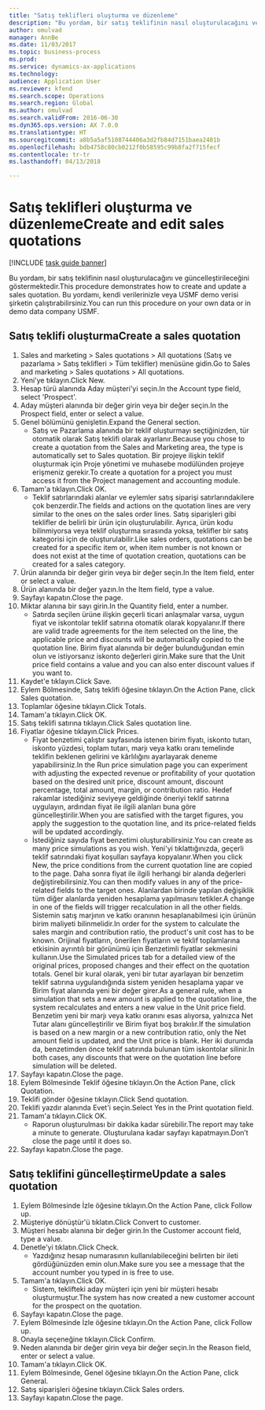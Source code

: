 ```yaml
--- 
title: "Satış teklifleri oluşturma ve düzenleme"
description: "Bu yordam, bir satış teklifinin nasıl oluşturulacağını ve güncelleştirileceğini göstermektedir."
author: omulvad
manager: AnnBe
ms.date: 11/03/2017
ms.topic: business-process
ms.prod: 
ms.service: dynamics-ax-applications
ms.technology: 
audience: Application User
ms.reviewer: kfend
ms.search.scope: Operations
ms.search.region: Global
ms.author: omulvad
ms.search.validFrom: 2016-06-30
ms.dyn365.ops.version: AX 7.0.0
ms.translationtype: HT
ms.sourcegitcommit: a8b5a5af5108744406a3d2fb84d7151baea2481b
ms.openlocfilehash: bdb4758c80cb0212f0b58595c99b8fa2f715fecf
ms.contentlocale: tr-tr
ms.lasthandoff: 04/13/2018

---
```

# <a name="create-and-edit-sales-quotations"></a><span data-ttu-id="51ec2-103">Satış teklifleri oluşturma ve düzenleme</span><span class="sxs-lookup"><span data-stu-id="51ec2-103">Create and edit sales quotations</span></span>

[!INCLUDE [task guide banner](../../includes/task-guide-banner.md)]

<span data-ttu-id="51ec2-104">Bu yordam, bir satış teklifinin nasıl oluşturulacağını ve güncelleştirileceğini göstermektedir.</span><span class="sxs-lookup"><span data-stu-id="51ec2-104">This procedure demonstrates how to create and update a sales quotation.</span></span> <span data-ttu-id="51ec2-105">Bu yordamı, kendi verilerinizle veya USMF demo verisi şirketin çalıştırabilirsiniz.</span><span class="sxs-lookup"><span data-stu-id="51ec2-105">You can run this procedure on your own data or in demo data company USMF.</span></span>


## <a name="create-a-sales-quotation"></a><span data-ttu-id="51ec2-106">Satış teklifi oluşturma</span><span class="sxs-lookup"><span data-stu-id="51ec2-106">Create a sales quotation</span></span>
1. <span data-ttu-id="51ec2-107">Sales and marketing > Sales quotations > All quotations (Satış ve pazarlama > Satış teklifleri > Tüm teklifler) menüsüne gidin.</span><span class="sxs-lookup"><span data-stu-id="51ec2-107">Go to Sales and marketing > Sales quotations > All quotations.</span></span>
2. <span data-ttu-id="51ec2-108">Yeni'ye tıklayın.</span><span class="sxs-lookup"><span data-stu-id="51ec2-108">Click New.</span></span>
3. <span data-ttu-id="51ec2-109">Hesap türü alanında Aday müşteri'yi seçin.</span><span class="sxs-lookup"><span data-stu-id="51ec2-109">In the Account type field, select 'Prospect'.</span></span>
4. <span data-ttu-id="51ec2-110">Aday müşteri alanında bir değer girin veya bir değer seçin.</span><span class="sxs-lookup"><span data-stu-id="51ec2-110">In the Prospect field, enter or select a value.</span></span>
5. <span data-ttu-id="51ec2-111">Genel bölümünü genişletin.</span><span class="sxs-lookup"><span data-stu-id="51ec2-111">Expand the General section.</span></span>
    * <span data-ttu-id="51ec2-112">Satış ve Pazarlama alanında bir teklif oluşturmayı seçtiğinizden, tür otomatik olarak Satış teklifi olarak ayarlanır.</span><span class="sxs-lookup"><span data-stu-id="51ec2-112">Because you chose to create a quotation from the Sales and Marketing area, the type is automatically set to Sales quotation.</span></span> <span data-ttu-id="51ec2-113">Bir projeye ilişkin teklif oluşturmak için Proje yönetimi ve muhasebe modülünden projeye erişmeniz gerekir.</span><span class="sxs-lookup"><span data-stu-id="51ec2-113">To create a quotation for a project you must access it from the Project management and accounting module.</span></span>   
6. <span data-ttu-id="51ec2-114">Tamam'a tıklayın.</span><span class="sxs-lookup"><span data-stu-id="51ec2-114">Click OK.</span></span>
    * <span data-ttu-id="51ec2-115">Teklif satırlarındaki alanlar ve eylemler satış siparişi satırlarındakilere çok benzerdir.</span><span class="sxs-lookup"><span data-stu-id="51ec2-115">The fields and actions on the quotation lines are very similar to the ones on the sales order lines.</span></span>   <span data-ttu-id="51ec2-116">Satış siparişleri gibi teklifler de belirli bir ürün için oluşturulabilir. Ayrıca, ürün kodu bilinmiyorsa veya teklif oluşturma sırasında yoksa, teklifler bir satış kategorisi için de oluşturulabilir.</span><span class="sxs-lookup"><span data-stu-id="51ec2-116">Like sales orders, quotations can be created for a specific item or, when item number is not known or does not exist at the time of quotation creation, quotations can be created for a sales category.</span></span>  
7. <span data-ttu-id="51ec2-117">Ürün alanında bir değer girin veya bir değer seçin.</span><span class="sxs-lookup"><span data-stu-id="51ec2-117">In the Item field, enter or select a value.</span></span>
8. <span data-ttu-id="51ec2-118">Ürün alanında bir değer yazın.</span><span class="sxs-lookup"><span data-stu-id="51ec2-118">In the Item field, type a value.</span></span>
9. <span data-ttu-id="51ec2-119">Sayfayı kapatın.</span><span class="sxs-lookup"><span data-stu-id="51ec2-119">Close the page.</span></span>
10. <span data-ttu-id="51ec2-120">Miktar alanına bir sayı girin.</span><span class="sxs-lookup"><span data-stu-id="51ec2-120">In the Quantity field, enter a number.</span></span>
    * <span data-ttu-id="51ec2-121">Satırda seçilen ürüne ilişkin geçerli ticari anlaşmalar varsa, uygun fiyat ve iskontolar teklif satırına otomatik olarak kopyalanır.</span><span class="sxs-lookup"><span data-stu-id="51ec2-121">If there are valid trade agreements for the item selected on the line, the applicable price and discounts will be automatically copied to the quotation line.</span></span> <span data-ttu-id="51ec2-122">Birim fiyat alanında bir değer bulunduğundan emin olun ve istiyorsanız iskonto değerleri girin.</span><span class="sxs-lookup"><span data-stu-id="51ec2-122">Make sure that the Unit price field contains a value and you can also enter discount values if you want to.</span></span>  
11. <span data-ttu-id="51ec2-123">Kaydet'e tıklayın.</span><span class="sxs-lookup"><span data-stu-id="51ec2-123">Click Save.</span></span>
12. <span data-ttu-id="51ec2-124">Eylem Bölmesinde, Satış teklifi öğesine tıklayın.</span><span class="sxs-lookup"><span data-stu-id="51ec2-124">On the Action Pane, click Sales quotation.</span></span>
13. <span data-ttu-id="51ec2-125">Toplamlar öğesine tıklayın.</span><span class="sxs-lookup"><span data-stu-id="51ec2-125">Click Totals.</span></span>
14. <span data-ttu-id="51ec2-126">Tamam'a tıklayın.</span><span class="sxs-lookup"><span data-stu-id="51ec2-126">Click OK.</span></span>
15. <span data-ttu-id="51ec2-127">Satış teklifi satırına tıklayın.</span><span class="sxs-lookup"><span data-stu-id="51ec2-127">Click Sales quotation line.</span></span>
16. <span data-ttu-id="51ec2-128">Fiyatlar öğesine tıklayın.</span><span class="sxs-lookup"><span data-stu-id="51ec2-128">Click Prices.</span></span>
    * <span data-ttu-id="51ec2-129">Fiyat benzetimi çalıştır sayfasında istenen birim fiyatı, iskonto tutarı, iskonto yüzdesi, toplam tutarı, marjı veya katkı oranı temelinde teklifin beklenen gelirini ve kârlılığını ayarlayarak deneme yapabilirsiniz.</span><span class="sxs-lookup"><span data-stu-id="51ec2-129">In the Run price simulation page you can experiment with adjusting the expected revenue or profitability of your quotation based on the desired unit price, discount amount, discount percentage, total amount, margin, or contribution ratio.</span></span>   <span data-ttu-id="51ec2-130">Hedef rakamlar istediğiniz seviyeye geldiğinde öneriyi teklif satırına uygulayın, ardından fiyat ile ilgili alanları buna göre güncelleştirilir.</span><span class="sxs-lookup"><span data-stu-id="51ec2-130">When you are satisfied with the target figures, you apply the suggestion to the quotation line, and its price-related fields will be updated accordingly.</span></span>  
    * <span data-ttu-id="51ec2-131">İstediğiniz sayıda fiyat benzetimi oluşturabilirsiniz.</span><span class="sxs-lookup"><span data-stu-id="51ec2-131">You can create as many price simulations as you wish.</span></span> <span data-ttu-id="51ec2-132">Yeni'yi tıklattığınızda, geçerli teklif satırındaki fiyat koşulları sayfaya kopyalanır.</span><span class="sxs-lookup"><span data-stu-id="51ec2-132">When you click New, the price conditions from the current quotation line are copied to the page.</span></span> <span data-ttu-id="51ec2-133">Daha sonra fiyat ile ilgili herhangi bir alanda değerleri değiştirebilirsiniz.</span><span class="sxs-lookup"><span data-stu-id="51ec2-133">You can then modify values in any of the price-related fields to the target ones.</span></span> <span data-ttu-id="51ec2-134">Alanlardan birinde yapılan değişiklik tüm diğer alanlarda yeniden hesaplama yapılmasını tetikler.</span><span class="sxs-lookup"><span data-stu-id="51ec2-134">A change in one of the fields will trigger recalculation in all the other fields.</span></span> <span data-ttu-id="51ec2-135">Sistemin satış marjının ve katkı oranının hesaplanabilmesi için ürünün birim maliyeti bilinmelidir.</span><span class="sxs-lookup"><span data-stu-id="51ec2-135">In order for the system to calculate the sales margin and contribution ratio, the product's unit cost has to be known.</span></span> <span data-ttu-id="51ec2-136">Orijinal fiyatların, önerilen fiyatların ve teklif toplamlarına etkisinin ayrıntılı bir görünümü için Benzetimli fiyatlar sekmesini kullanın.</span><span class="sxs-lookup"><span data-stu-id="51ec2-136">Use the Simulated prices tab for a detailed view of the original prices, proposed changes and their effect on the quotation totals.</span></span>   <span data-ttu-id="51ec2-137">Genel bir kural olarak, yeni bir tutar ayarlayan bir benzetim teklif satırına uygulandığında sistem yeniden hesaplama yapar ve Birim fiyat alanında yeni bir değer girer.</span><span class="sxs-lookup"><span data-stu-id="51ec2-137">As a general rule, when a simulation that sets a new amount is applied to the quotation line, the system recalculates and enters a new value in the Unit price field.</span></span> <span data-ttu-id="51ec2-138">Benzetim yeni bir marjı veya katkı oranını esas alıyorsa, yalnızca Net Tutar alanı güncelleştirilir ve Birim fiyat boş bırakılır.</span><span class="sxs-lookup"><span data-stu-id="51ec2-138">If the simulation is based on a new margin or a new contribution ratio, only the Net amount field is updated, and the Unit price is blank.</span></span> <span data-ttu-id="51ec2-139">Her iki durumda da, benzetimden önce teklif satırında bulunan tüm iskontolar silinir.</span><span class="sxs-lookup"><span data-stu-id="51ec2-139">In both cases, any discounts that were on the quotation line before simulation will be deleted.</span></span>  
17. <span data-ttu-id="51ec2-140">Sayfayı kapatın.</span><span class="sxs-lookup"><span data-stu-id="51ec2-140">Close the page.</span></span>
18. <span data-ttu-id="51ec2-141">Eylem Bölmesinde Teklif öğesine tıklayın.</span><span class="sxs-lookup"><span data-stu-id="51ec2-141">On the Action Pane, click Quotation.</span></span>
19. <span data-ttu-id="51ec2-142">Teklifi gönder öğesine tıklayın.</span><span class="sxs-lookup"><span data-stu-id="51ec2-142">Click Send quotation.</span></span>
20. <span data-ttu-id="51ec2-143">Teklifi yazdır alanında Evet'i seçin.</span><span class="sxs-lookup"><span data-stu-id="51ec2-143">Select Yes in the Print quotation field.</span></span>
21. <span data-ttu-id="51ec2-144">Tamam'a tıklayın.</span><span class="sxs-lookup"><span data-stu-id="51ec2-144">Click OK.</span></span>
    * <span data-ttu-id="51ec2-145">Raporun oluşturulması bir dakika kadar sürebilir.</span><span class="sxs-lookup"><span data-stu-id="51ec2-145">The report may take a minute to generate.</span></span> <span data-ttu-id="51ec2-146">Oluşturulana kadar sayfayı kapatmayın.</span><span class="sxs-lookup"><span data-stu-id="51ec2-146">Don’t close the page until it does so.</span></span>  
22. <span data-ttu-id="51ec2-147">Sayfayı kapatın.</span><span class="sxs-lookup"><span data-stu-id="51ec2-147">Close the page.</span></span>

## <a name="update-a-sales-quotation"></a><span data-ttu-id="51ec2-148">Satış teklifini güncelleştirme</span><span class="sxs-lookup"><span data-stu-id="51ec2-148">Update a sales quotation</span></span>
1. <span data-ttu-id="51ec2-149">Eylem Bölmesinde İzle öğesine tıklayın.</span><span class="sxs-lookup"><span data-stu-id="51ec2-149">On the Action Pane, click Follow up.</span></span>
2. <span data-ttu-id="51ec2-150">Müşteriye dönüştür'ü tıklatın.</span><span class="sxs-lookup"><span data-stu-id="51ec2-150">Click Convert to customer.</span></span>
3. <span data-ttu-id="51ec2-151">Müşteri hesabı alanına bir değer girin.</span><span class="sxs-lookup"><span data-stu-id="51ec2-151">In the Customer account field, type a value.</span></span>
4. <span data-ttu-id="51ec2-152">Denetle'yi tıklatın.</span><span class="sxs-lookup"><span data-stu-id="51ec2-152">Click Check.</span></span>
    * <span data-ttu-id="51ec2-153">Yazdığınız hesap numarasının kullanılabileceğini belirten bir ileti gördüğünüzden emin olun.</span><span class="sxs-lookup"><span data-stu-id="51ec2-153">Make sure you see a message that the account number you typed in is free to use.</span></span>  
5. <span data-ttu-id="51ec2-154">Tamam'a tıklayın.</span><span class="sxs-lookup"><span data-stu-id="51ec2-154">Click OK.</span></span>
    * <span data-ttu-id="51ec2-155">Sistem, teklifteki aday müşteri için yeni bir müşteri hesabı oluşturmuştur.</span><span class="sxs-lookup"><span data-stu-id="51ec2-155">The system has now created a new customer account for the prospect on the quotation.</span></span>  
6. <span data-ttu-id="51ec2-156">Sayfayı kapatın.</span><span class="sxs-lookup"><span data-stu-id="51ec2-156">Close the page.</span></span>
7. <span data-ttu-id="51ec2-157">Eylem Bölmesinde İzle öğesine tıklayın.</span><span class="sxs-lookup"><span data-stu-id="51ec2-157">On the Action Pane, click Follow up.</span></span>
8. <span data-ttu-id="51ec2-158">Onayla seçeneğine tıklayın.</span><span class="sxs-lookup"><span data-stu-id="51ec2-158">Click Confirm.</span></span>
9. <span data-ttu-id="51ec2-159">Neden alanında bir değer girin veya bir değer seçin.</span><span class="sxs-lookup"><span data-stu-id="51ec2-159">In the Reason field, enter or select a value.</span></span>
10. <span data-ttu-id="51ec2-160">Tamam'a tıklayın.</span><span class="sxs-lookup"><span data-stu-id="51ec2-160">Click OK.</span></span>
11. <span data-ttu-id="51ec2-161">Eylem Bölmesinde, Genel öğesine tıklayın.</span><span class="sxs-lookup"><span data-stu-id="51ec2-161">On the Action Pane, click General.</span></span>
12. <span data-ttu-id="51ec2-162">Satış siparişleri öğesine tıklayın.</span><span class="sxs-lookup"><span data-stu-id="51ec2-162">Click Sales orders.</span></span>
13. <span data-ttu-id="51ec2-163">Sayfayı kapatın.</span><span class="sxs-lookup"><span data-stu-id="51ec2-163">Close the page.</span></span>


